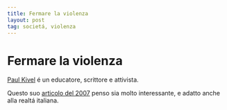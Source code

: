 ```yaml
---
title: Fermare la violenza
layout: post
tag: societá, violenza
---
```


# Fermare la violenza

[Paul Kivel](http://paulkivel.com) é un educatore, scrittore e attivista.

Questo suo [articolo del 2007](ToStopMaleViolence.pdf) penso sia molto interessante, e adatto anche alla realtá italiana.  
